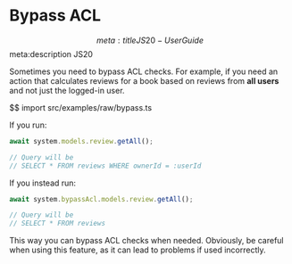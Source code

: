 # Bypass ACL
$$ meta:title JS20 - User Guide
$$ meta:description JS20

Sometimes you need to bypass ACL checks. For example, if you need an action that calculates reviews for a book based on reviews from **all users** and not just the logged-in user.

$$ import src/examples/raw/bypass.ts

If you run:

```ts
await system.models.review.getAll();

// Query will be
// SELECT * FROM reviews WHERE ownerId = :userId
```

If you instead run:

```ts
await system.bypassAcl.models.review.getAll();

// Query will be
// SELECT * FROM reviews
```

This way you can bypass ACL checks when needed. Obviously, be careful when using this feature, as it can lead to problems if used incorrectly.
